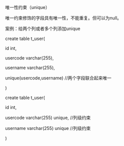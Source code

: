 唯一性约束（unique）



唯一约束修饰的字段具有唯一性，不能重复。但可以为null。



案例：给两个列或者多个列添加unique

create table t\_user(

id int,

usercode varchar(255),

username varchar(255),

unique(usercode,username) //两个字段联合起来唯一

)



create table t\_user(

id int,

usercode varchar(255) unique, //列级约束

username varchar(255) unique //列级约束

)



